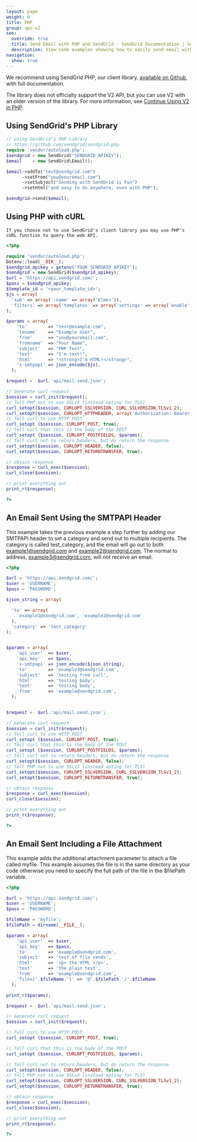 ```yaml
---
layout: page
weight: 0
title: PHP
group: api-v2
seo:
  override: true
  title: Send Email with PHP and SendGrid - SendGrid Documentation | SendGrid
  description: View code examples showing how to easily send email with PHP using cURL and SendGrid. Further explore SendGrid's email sending PHP library.
navigation:
  show: true
---
```

<call-out>

 We recommend using SendGrid PHP, our client library, [available on Github](https://github.com/sendgrid/sendgrid-php), with full documentation.

 </call-out>

<call-out>

The library does not officially support the V2 API, but you can use V2 with an older version of the library. For more information, see [Continue Using V2 in PHP](https://github.com/sendgrid/sendgrid-php/blob/master/TROUBLESHOOTING.md#v2).

</call-out>

## Using SendGrid's PHP Library
```php
// using SendGrid's PHP Library
// https://github.com/sendgrid/sendgrid-php
require 'vendor/autoload.php';
$sendgrid = new SendGrid("SENDGRID_APIKEY");
$email    = new SendGrid\Email();

$email->addTo("test@sendgrid.com")
      ->setFrom("you@youremail.com")
      ->setSubject("Sending with SendGrid is Fun")
      ->setHtml("and easy to do anywhere, even with PHP");

$sendgrid->send($email);
```

## 	Using PHP with cURL
 	If you choose not to use SendGrid's client library you may use PHP's cURL function to query the web API.

```php
<?php

require 'vendor/autoload.php';
Dotenv::load(__DIR__);
$sendgrid_apikey = getenv('YOUR_SENDGRID_APIKEY');
$sendgrid = new SendGrid($sendgrid_apikey);
$url = 'https://api.sendgrid.com/';
$pass = $sendgrid_apikey;
$template_id = '<your_template_id>';
$js = array(
  'sub' => array(':name' => array('Elmer')),
  'filters' => array('templates' => array('settings' => array('enable' => 1, 'template_id' => $template_id)))
);

$params = array(
    'to'        => "test@example.com",
    'toname'    => "Example User",
    'from'      => "you@youremail.com",
    'fromname'  => "Your Name",
    'subject'   => "PHP Test",
    'text'      => "I'm text!",
    'html'      => "<strong>I'm HTML!</strong>",
    'x-smtpapi' => json_encode($js),
  );

$request =  $url.'api/mail.send.json';

// Generate curl request
$session = curl_init($request);
// Tell PHP not to use SSLv3 (instead opting for TLS)
curl_setopt($session, CURLOPT_SSLVERSION, CURL_SSLVERSION_TLSv1_2);
curl_setopt($session, CURLOPT_HTTPHEADER, array('Authorization: Bearer ' . $sendgrid_apikey));
// Tell curl to use HTTP POST
curl_setopt ($session, CURLOPT_POST, true);
// Tell curl that this is the body of the POST
curl_setopt ($session, CURLOPT_POSTFIELDS, $params);
// Tell curl not to return headers, but do return the response
curl_setopt($session, CURLOPT_HEADER, false);
curl_setopt($session, CURLOPT_RETURNTRANSFER, true);

// obtain response
$response = curl_exec($session);
curl_close($session);

// print everything out
print_r($response);

?>
```

## An Email Sent Using the SMTPAPI Header

This example takes the previous example a step further by adding our SMTPAPI header to set a category and send out to multiple recipients. The category is called test_category, and the email will go out to both example1@sendgrid.com and example2@sendgrid.com. The normal to address, example3@sendgrid.com, will not receive an email.

```php
<?php

$url = 'https://api.sendgrid.com/';
$user = 'USERNAME';
$pass = 'PASSWORD';

$json_string = array(

  'to' => array(
    'example1@sendgrid.com', 'example2@sendgrid.com'
  ),
  'category' => 'test_category'
);


$params = array(
    'api_user'  => $user,
    'api_key'   => $pass,
    'x-smtpapi' => json_encode($json_string),
    'to'        => 'example3@sendgrid.com',
    'subject'   => 'testing from curl',
    'html'      => 'testing body',
    'text'      => 'testing body',
    'from'      => 'example@sendgrid.com',
  );


$request =  $url.'api/mail.send.json';

// Generate curl request
$session = curl_init($request);
// Tell curl to use HTTP POST
curl_setopt ($session, CURLOPT_POST, true);
// Tell curl that this is the body of the POST
curl_setopt ($session, CURLOPT_POSTFIELDS, $params);
// Tell curl not to return headers, but do return the response
curl_setopt($session, CURLOPT_HEADER, false);
// Tell PHP not to use SSLv3 (instead opting for TLS)
curl_setopt($session, CURLOPT_SSLVERSION, CURL_SSLVERSION_TLSv1_2);
curl_setopt($session, CURLOPT_RETURNTRANSFER, true);

// obtain response
$response = curl_exec($session);
curl_close($session);

// print everything out
print_r($response);

?>
```

## An Email Sent Including a File Attachment

This example adds the additional attachment parameter to attach a file called myfile. This example assumes the file is in the same directory as your code otherwise you need to specify the full path of the file in the \$filePath variable.

```php
<?php

$url = 'https://api.sendgrid.com/';
$user = 'USERNAME';
$pass = 'PASSWORD';

$fileName = 'myfile';
$filePath = dirname(__FILE__);

$params = array(
    'api_user'  => $user,
    'api_key'   => $pass,
    'to'        => 'example@sendgrid.com',
    'subject'   => 'test of file sends',
    'html'      => '<p> the HTML </p>',
    'text'      => 'the plain text',
    'from'      => 'example@sendgrid.com',
    'files['.$fileName.']' => '@'.$filePath.'/'.$fileName
  );

print_r($params);

$request =  $url.'api/mail.send.json';

// Generate curl request
$session = curl_init($request);

// Tell curl to use HTTP POST
curl_setopt ($session, CURLOPT_POST, true);

// Tell curl that this is the body of the POST
curl_setopt ($session, CURLOPT_POSTFIELDS, $params);

// Tell curl not to return headers, but do return the response
curl_setopt($session, CURLOPT_HEADER, false);
// Tell PHP not to use SSLv3 (instead opting for TLS)
curl_setopt($session, CURLOPT_SSLVERSION, CURL_SSLVERSION_TLSv1_2);
curl_setopt($session, CURLOPT_RETURNTRANSFER, true);

// obtain response
$response = curl_exec($session);
curl_close($session);

// print everything out
print_r($response);

?>
```
